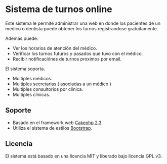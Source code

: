 # Sistema de turnos online

Este sistema le permite administrar una web en donde los pacientes de un medico o dentista puede obtener los turnos registrandose gratuitamente.

Además puede:
+ Ver los horarios de atención del médico.
+ Verificar los turnos futuros y pasados que tuvo con el médico.
+ Recibir notificaciónes de turnos proximos por email.
 
El sistema soporta.
+ Multiples médicos.
+ Multiples secretarias ( asociadas a un médico )
+ Multiples consultorios por clinica.
+ Multiples clínicas.

## Soporte 
+ Basado en el framework web [Cakephp 2.3](http://cakephp.org/).
+ Utiliza el sistema de estilos [Bootstrap](http://twitter.github.io/bootstrap/index.html).

## Licencia
El sistema está basado en una licencia MIT y liberado bajo licencia GPL v3.
